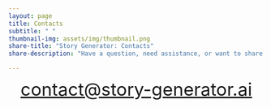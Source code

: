 ```yaml
---
layout: page
title: Contacts
subtitle: " "
thumbnail-img: assets/img/thumbnail.png
share-title: "Story Generator: Contacts"
share-description: "Have a question, need assistance, or want to share your thoughts? Get in touch with me at contact@story-generator.ai, and I'll be more than happy to help you out."

---
```


<div style="font-size: 2.2rem; line-height: 1.1; text-align: center;">
    <a href="mailto:contact@story-generator.ai">contact@story-generator.ai</a>
</div>
